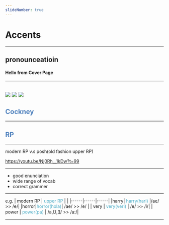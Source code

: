 ```yaml
---
slideNumber: true
---
```

# Accents


---
pronounceatioin
---
#### Hello from Cover Page

---
<split even>

![](https://picsum.photos/id/1005/250/250) 
![](https://picsum.photos/id/1010/250/250) 
![](https://picsum.photos/id/1025/250/250) 
</split>
---
## <font color="#4f81bd">Cockney</font>
---
## <font color="#4f81bd">RP</font>
---

modern RP v.s posh(old fashion upper RP)

https://youtu.be/Nj0Rh__1kDw?t=99

---

- good enunciation
- wide range of vocab
- correct grammer

---

e.g.
| modern RP  |  <font color="#4bacc6">upper RP</font>   | |
|:-----|:-----|:-----|
|harry|<font color="#4bacc6"> harry(hari) </font>   |/ae/ >> /e/|
|horror|<font color="#4bacc6">horror(hola)</font>| /ae/ >> /e/ |
|  very    |  <font color="#4bacc6">very(veri)</font>   | /e/ >> /i/|
|   power   |  <font color="#4bacc6">power(pa)</font>    | /a,℧,∃/ >> /a:/|

---
